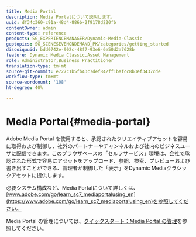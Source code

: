 ```yaml
---
title: Media Portal
description: Media Portalについて説明します。
uuid: df34c360-c91a-48d4-886b-2f9178d220fb
contentOwner: admin
content-type: reference
products: SG_EXPERIENCEMANAGER/Dynamic-Media-Classic
geptopics: SG_SCENESEVENONDEMAND_PK/categories/getting_started
discoiquuid: bdd0742e-902c-48f7-93e6-6e50d2a7628b
feature: Dynamic Media Classic,Asset Management
role: Administrator,Business Practitioner
translation-type: tm+mt
source-git-commit: e727c1b5fb43c7def842ff1bafcc8b3ef3437cde
workflow-type: tm+mt
source-wordcount: '108'
ht-degree: 40%

---
```



# Media Portal{#media-portal}

Adobe Media Portal を使用すると、承認されたクリエイティブアセットを容易に取得および制御し、社外のパートナーやチャンネルおよび社内のビジネスユーザに配信できます。このブラウザベースの「セルフサービス」環境は、会社で承認された形式で容易にアセットをアップロード、参照、検索、プレビューおよび書き出すことができる、管理者が制御した「表示」をDynamic Mediaクラシックアセットに提供します。

必要システム構成など、Media Portalについて詳しくは、[www.adobe.com/go/learn_sc7_mediaportalusing_en](https://www.adobe.com/go/learn_sc7_mediaportalusing_en)を参照してください。

Media Portal の管理については、[クイックスタート：Media Portal の管理](quick-start-media-portal-administration.md#quick_start_media_portal_administration)を参照してください。
